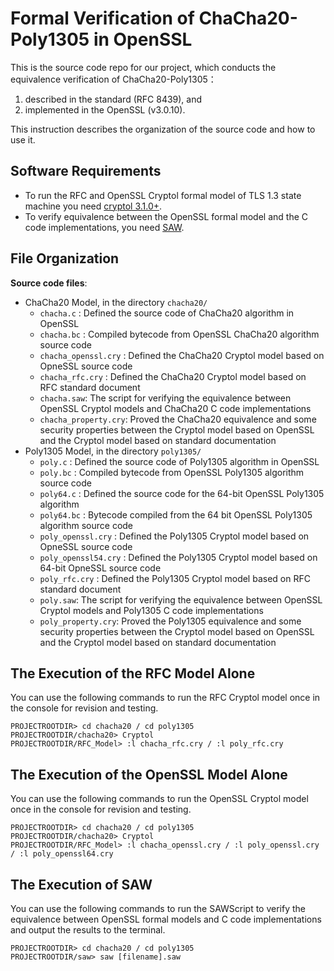 # Formal Verification of ChaCha20-Poly1305 in OpenSSL
This is the source code repo for our project, which conducts the equivalence verification of ChaCha20-Poly1305：
1) described in the standard (RFC 8439), and
2) implemented in the OpenSSL (v3.0.10).

This instruction describes the organization of the source code and how to use it.

## Software Requirements
- To run the RFC and OpenSSL Cryptol formal model of TLS 1.3 state machine you need [cryptol 3.1.0+](https://cryptol.net/).
- To verify equivalence between the OpenSSL formal model and the C code implementations, you need [SAW](https://saw.galois.com/).

## File Organization
**Source code files**:

- ChaCha20 Model, in the directory ``chacha20/``
  - ``chacha.c``  : Defined the source code of ChaCha20 algorithm in OpenSSL
  - ``chacha.bc`` : Compiled bytecode from OpenSSL ChaCha20 algorithm source code
  - ``chacha_openssl.cry`` :  Defined the ChaCha20 Cryptol model based on OpneSSL source code
  - ``chacha_rfc.cry`` : Defined the ChaCha20 Cryptol model based on RFC standard document 
  - ``chacha.saw``: The script for verifying the equivalence between OpenSSL Cryptol models and ChaCha20 C code implementations
  - ``chacha_property.cry``: Proved the ChaCha20 equivalence and some security properties between the Cryptol model based on OpenSSL and the Cryptol model based on standard documentation
- Poly1305  Model,  in the directory ``poly1305/``
  - ``poly.c``  : Defined the source code of Poly1305 algorithm in OpenSSL
  - ``poly.bc`` : Compiled bytecode from OpenSSL Poly1305 algorithm source code
  - ``poly64.c``  : Defined the source code for the 64-bit OpenSSL Poly1305 algorithm
  - ``poly64.bc`` :  Bytecode compiled from the 64 bit OpenSSL Poly1305 algorithm source code
  - ``poly_openssl.cry`` :  Defined the Poly1305 Cryptol model based on OpneSSL source code
  - ``poly_openssl54.cry`` :  Defined the Poly1305 Cryptol model based on 64-bit OpneSSL source code
  - ``poly_rfc.cry`` : Defined the Poly1305 Cryptol model based on RFC standard document 
  - ``poly.saw``: The script for verifying the equivalence between OpenSSL Cryptol models and Poly1305 C code implementations
  - ``poly_property.cry``: Proved the Poly1305 equivalence and some security properties between the Cryptol model based on OpenSSL and the Cryptol model based on standard documentation

## The Execution of the RFC Model Alone
You can use the following commands to run the RFC Cryptol model once in the console for revision and testing.

```
PROJECTROOTDIR> cd chacha20 / cd poly1305
PROJECTROOTDIR/chacha20> Cryptol
PROJECTROOTDIR/RFC_Model> :l chacha_rfc.cry / :l poly_rfc.cry
```

## The Execution of the OpenSSL Model Alone
You can use the following commands to run the OpenSSL Cryptol model once in the console for revision and testing.

```
PROJECTROOTDIR> cd chacha20 / cd poly1305
PROJECTROOTDIR/chacha20> Cryptol
PROJECTROOTDIR/RFC_Model> :l chacha_openssl.cry / :l poly_openssl.cry / :l poly_openssl64.cry
```

## The Execution of SAW
You can use the following commands to run the SAWScript to verify the equivalence between OpenSSL formal models and C code implementations and output the results to the terminal.
```
PROJECTROOTDIR> cd chacha20 / cd poly1305
PROJECTROOTDIR/saw> saw [filename].saw
```
